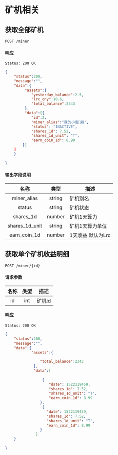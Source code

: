 # 矿机相关

## 获取全部矿机
```
POST /miner
```

#### 响应

```
Status: 200 OK

```
```json
{
    "status":200,
    "message":"",
    "data":{  
         "assets":{
            "yesterday_balance":2.5,
            "lrc_cny":10.6,
            "total_balance":2343
         },
         "data":[{
            "id":2,
            "miner_alias":"我的小蜜蜂", 
            "status": "INACTIVE",
            "shares_1d": 7.52,
            "shares_1d_unit": "T",
            "earn_coin_1d": 8.99
	    }]
    ]
    }
    
}
```
#### 输出字段说明
 
| 名称 | 类型 | 描述 |
|:----:|:----:|----|
| miner_alias | string | 矿机别名 |
| status | string | 矿机状态 |
| shares_1d | number | 矿机1天算力 |
| shares_1d_unit | string | 矿机1天算力单位 |
| earn_coin_1d | number | 1天收益 默认为Lrc |



## 获取单个矿机收益明细

```
POST /miner/{id}
```

#### 请求参数

| 名称 | 类型 | 描述 |
|:----:|:----:|----|
| id | int | 矿机id |

#### 响应

```
Status: 200 OK
```
```json
{
    "status":200,
    "message":"",
    "data":{
            "assets":{
                 
                "total_balance":2343
             },
             "data":[
    
                 {
                    "date": 1522119459,
                    "shares_1d": 7.52,
                    "shares_1d_unit": "T",
                    "earn_coin_1d": 8.99
                },
                 {
                   "date": 1522119459,
                   "shares_1d": 7.52,
                   "shares_1d_unit": "T",
                   "earn_coin_1d": 8.99
                }
              ]
    } 
    
}
```
 